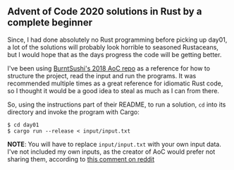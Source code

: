 ## Advent of Code 2020 solutions in Rust by a complete beginner
Since, I had done absolutely no Rust programming before picking up day01, a lot of the solutions will probably look horrible to seasoned Rustaceans, but I would hope that as the days progress the code will be getting better.

I've been using [BurntSushi's 2018 AoC repo](https://github.com/BurntSushi/advent-of-code) as a reference for how to structure the project, read the input and run the programs. It was recommended multiple times as a great reference for idiomatic Rust code, so I thought it would be a good idea to steal as much as I can from there.

So, using the instructions part of their README, to run a solution, `cd` into its directory and invoke the program with Cargo:
```
$ cd day01
$ cargo run --release < input/input.txt
```
**NOTE**: You will have to replace `input/input.txt` with your own input data. I've not included my own inputs, as the creator of AoC would prefer not sharing them, according to [this comment on reddit](https://www.reddit.com/r/adventofcode/comments/k99rod/sharing_input_data_were_we_requested_not_to/gf2ukkf/?utm_source=reddit&utm_medium=web2x&context=3)
